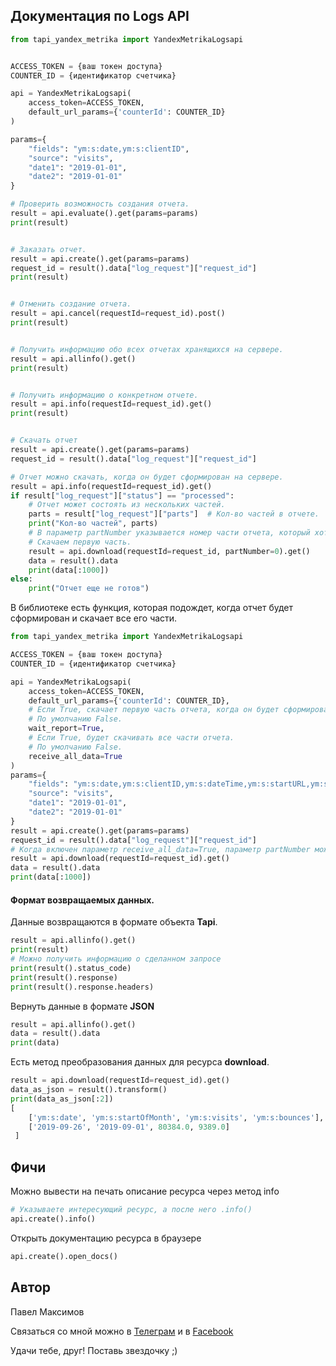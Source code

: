 ## Документация по Logs API
```python
from tapi_yandex_metrika import YandexMetrikaLogsapi


ACCESS_TOKEN = {ваш токен доступа}
COUNTER_ID = {идентификатор счетчика}

api = YandexMetrikaLogsapi(
    access_token=ACCESS_TOKEN,
    default_url_params={'counterId': COUNTER_ID}
)

params={
    "fields": "ym:s:date,ym:s:clientID",
    "source": "visits",
    "date1": "2019-01-01",
    "date2": "2019-01-01"
}

# Проверить возможность создания отчета.
result = api.evaluate().get(params=params)
print(result)


# Заказать отчет.
result = api.create().get(params=params)
request_id = result().data["log_request"]["request_id"]
print(result)


# Отменить создание отчета.
result = api.cancel(requestId=request_id).post()
print(result)


# Получить информацию обо всех отчетах хранящихся на сервере.
result = api.allinfo().get()
print(result)


# Получить информацию о конкретном отчете.
result = api.info(requestId=request_id).get()
print(result)


# Скачать отчет
result = api.create().get(params=params)
request_id = result().data["log_request"]["request_id"]

# Отчет можно скачать, когда он будет сформирован на сервере.
result = api.info(requestId=request_id).get()
if result["log_request"]["status"] == "processed":
    # Отчет может состоять из нескольких частей.
    parts = result["log_request"]["parts"]  # Кол-во частей в отчете.
    print("Кол-во частей", parts)
    # В параметр partNumber указывается номер части отчета, который хотите скачать. 
    # Скачаем первую часть.
    result = api.download(requestId=request_id, partNumber=0).get()
    data = result().data
    print(data[:1000])
else:
    print("Отчет еще не готов")
```

В библиотеке есть функция, которая
подождет, когда отчет будет сформирован и скачает все его части.
```python
from tapi_yandex_metrika import YandexMetrikaLogsapi

ACCESS_TOKEN = {ваш токен доступа}
COUNTER_ID = {идентификатор счетчика}

api = YandexMetrikaLogsapi(
    access_token=ACCESS_TOKEN,
    default_url_params={'counterId': COUNTER_ID},
    # Если True, скачает первую часть отчета, когда он будет сформирован. 
    # По умолчанию False.
    wait_report=True,  
    # Если True, будет скачивать все части отчета.
    # По умолчанию False.
    receive_all_data=True  
)
params={
    "fields": "ym:s:date,ym:s:clientID,ym:s:dateTime,ym:s:startURL,ym:s:endURL",
    "source": "visits",
    "date1": "2019-01-01",
    "date2": "2019-01-01"
}
result = api.create().get(params=params)
request_id = result().data["log_request"]["request_id"]
# Когда включен параметр receive_all_data=True, параметр partNumber можно не указывать.
result = api.download(requestId=request_id).get()
data = result().data
print(data[:1000])
``` 

#### Формат возвращаемых данных.
Данные возвращаются в формате объекта **Tapi**.

```python
result = api.allinfo().get()
print(result)
# Можно получить информацию о сделанном запросе
print(result().status_code)
print(result().response)
print(result().response.headers)
``` 

Вернуть данные в формате **JSON**
```python
result = api.allinfo().get()
data = result().data
print(data)
```

Есть метод преобразования данных для ресурса **download**.
```python
result = api.download(requestId=request_id).get()
data_as_json = result().transform()
print(data_as_json[:2])
[
    ['ym:s:date', 'ym:s:startOfMonth', 'ym:s:visits', 'ym:s:bounces'],
    ['2019-09-26', '2019-09-01', 80384.0, 9389.0]
 ]
``` 

## Фичи

Можно вывести на печать описание ресурса через метод info
```python
# Указываете интересующий ресурс, а после него .info()
api.create().info()
```

Открыть документацию ресурса в браузере
```python
api.create().open_docs()
```

## Автор
Павел Максимов

Связаться со мной можно в 
[Телеграм](https://t.me/pavel_maksimow) 
и в 
[Facebook](https://www.facebook.com/pavel.maksimow)

Удачи тебе, друг! Поставь звездочку ;)
